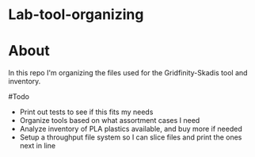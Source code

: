 # Lab-tool-organizing

# About 
In this repo I'm organizing the files used for the Gridfinity-Skadis tool and inventory. 

#Todo
- Print out tests to see if this fits my needs
- Organize tools based on what assortment cases I need
- Analyze inventory of PLA plastics available, and buy more if needed
- Setup a throughput file system so I can slice files and print the ones next in line